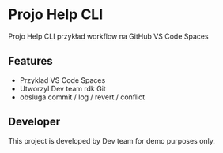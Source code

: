 # Projo Help CLI

Projo Help CLI przykład workflow na GitHub VS Code Spaces

## Features
- Przyklad VS Code Spaces
- Utworzyl Dev team rdk Git
- obsluga commit / log / revert / conflict

## Developer
This project is developed by Dev team for demo purposes only.
